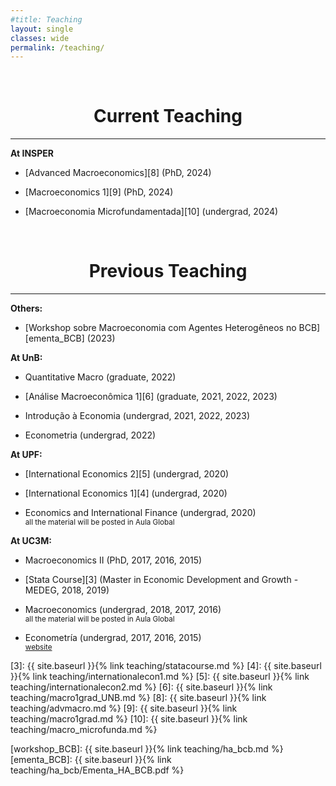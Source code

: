 ```yaml
---
#title: Teaching
layout: single
classes: wide
permalink: /teaching/
---
```

<br/> 


# <center> Current Teaching </center>
- - -



**At INSPER**

  * [Advanced Macroeconomics][8] (PhD, 2024)
  
  * [Macroeconomics 1][9] (PhD, 2024)
  
  * [Macroeconomia Microfundamentada][10] (undergrad, 2024)

<br/> 


# <center> Previous Teaching </center>
- - -

**Others:**

  * [Workshop sobre Macroeconomia com Agentes Heterogêneos no BCB][ementa_BCB] (2023)


**At UnB:**


  * Quantitative Macro (graduate, 2022)
  
  * [Análise Macroeconômica 1][6] (graduate, 2021, 2022, 2023)
  
  * Introdução à Economia (undergrad, 2021, 2022, 2023)

  * Econometria (undergrad, 2022)


**At UPF:**

  
  * [International Economics 2][5] (undergrad, 2020)
  
  * [International Economics 1][4] (undergrad, 2020)

  * Economics and International Finance (undergrad, 2020)<br/> 
   <sup> all the material will be  posted in Aula Global<sup>    

**At UC3M:**

  * Macroeconomics II (PhD, 2017, 2016, 2015)
  
  * [Stata Course][3] (Master in Economic Development and Growth - MEDEG, 2018, 2019)

  * Macroeconomics (undergrad, 2018, 2017, 2016) <br/> 
   <sup> all the material will be  posted in Aula Global<sup>    

  * Econometría (undergrad, 2017, 2016, 2015) <br/> 
   <sup> [website][2] <sup>    
  

[2]: http://www.eco.uc3m.es/docencia/econometria/index.html
[3]: {{ site.baseurl }}{% link teaching/statacourse.md %}
[4]: {{ site.baseurl }}{% link teaching/internationalecon1.md %}
[5]: {{ site.baseurl }}{% link teaching/internationalecon2.md %}
[6]: {{ site.baseurl }}{% link teaching/macro1grad_UNB.md %}
[8]: {{ site.baseurl }}{% link teaching/advmacro.md %}
[9]: {{ site.baseurl }}{% link teaching/macro1grad.md %}
[10]: {{ site.baseurl }}{% link teaching/macro_microfunda.md %}



[workshop_BCB]: {{ site.baseurl }}{% link teaching/ha_bcb.md %}
[ementa_BCB]: {{ site.baseurl }}{% link teaching/ha_bcb/Ementa_HA_BCB.pdf %}


